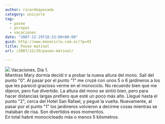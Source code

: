 ```yaml
---
author: ricardoquesada
category: unicycle
tag:
  - paseo
  - piropos
  - vacaciones
date: "2007-12-29T18:33:00+00:00"
guid: http://www.monociclo.com.ar/?p=43
title: Paseo matinal
url: /2007/12/29/paseo-matinal/

---
```

[![](/wp-content/uploads/2007/12/d3b5f-puntadelesteimagenconpath.jpg?w=300)](/wp-content/uploads/2007/12/d3b5f-puntadelesteimagenconpath.jpg) Vacaciones. Día 1.   
Mientras Mary dormía decidí ir a probar la nueva altura del mono. Salí del punto "0". Al pasar por el punto "1" me cruzé con unos 5 o 6 jardineros a los que les pareció gracioso verme en el monociclo. No recuerdo bien que me dijeron, pero fue divertido. La altura del mono se sintió bien, pero para hacer distancias largas prefiero que esté un poco más alto. Llegué hasta el punto "2", cerca del Hotel San Rafael, y pegué la vuelta. Nuevamente, al pasar por el punto "1" los jardineros volvieron a decirme cosas mientras se mataban de risa. Son divertidos esos momentos.  
En total habré monocicleado más o menos 5 kilometros.
